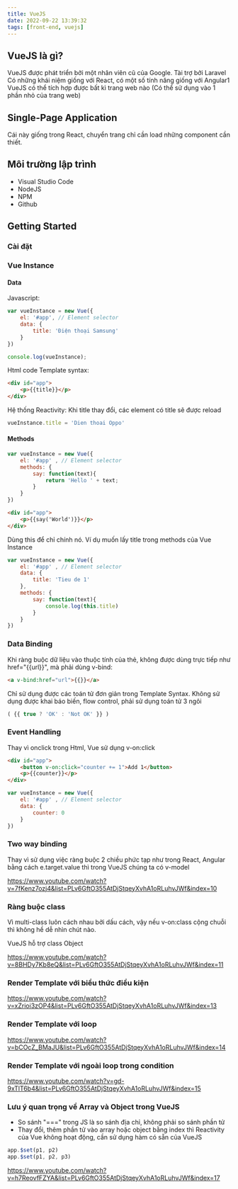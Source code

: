 ```yaml
---
title: VueJS
date: 2022-09-22 13:39:32
tags: [front-end, vuejs]
---
```


## VueJS là gì?

VueJS được phát triển bởi một nhân viên cũ của Google. Tài trợ bởi Laravel
Có những khái niệm giống với React, có một số tính năng giống với Angular1
VueJS có thể tích hợp được bất kì trang web nào (Có thể sử dụng vào 1 phần nhỏ của trang web)

## Single-Page Application

Cái này giống trong React, chuyển trang chỉ cần load những component cần thiết.

## Môi trường lập trình

- Visual Studio Code
- NodeJS
- NPM
- Github

## Getting Started

### Cài đặt
### Vue Instance
#### Data
Javascript:
```js
var vueInstance = new Vue({
    el: '#app', // Element selector
    data: {
        title: 'Điện thoại Samsung'
    }
})

console.log(vueInstance);
```
Html code Template syntax:
```html
<div id="app">
    <p>{{title}}</p>
</div>
```

Hệ thống Reactivity: Khi title thay đổi, các element có title sẽ được reload

```js
vueInstance.title = 'Dien thoai Oppo'
```

#### Methods
```js
var vueInstance = new Vue({
    el: '#app' , // Element selector
    methods: {
        say: function(text){
            return 'Hello ' + text;
        }
    }
})
```

```html
<div id="app">
    <p>{{say('World')}}</p>
</div>
```
Dùng this để chỉ chính nó. Ví dụ muốn lấy title trong methods của Vue Instance
```js
var vueInstance = new Vue({
    el: '#app' , // Element selector
    data: {
        title: 'Tieu de 1'
    },
    methods: {
        say: function(text){
            console.log(this.title)
        }
    }
})
```

### Data Binding

Khi ràng buộc dữ liệu vào thuộc tính của thẻ, không được dùng trực tiếp như href="{{url}}", mà phải dùng v-bind:
```html
<a v-bind:href="url">{{}}</a>
```

Chỉ sử dụng được các toán tử đơn giản trong Template Syntax.
Không sử dụng được khai báo biến, flow control, phải sử dụng toán tử 3 ngôi 
```js
( {{ true ? 'OK' : 'Not OK' }} )
```

### Event Handling

Thay vì onclick trong Html, Vue sử dụng v-on:click

```html
<div id="app">
    <button v-on:click="counter += 1">Add 1</button>
    <p>{{counter}}</p>
</div>
```
```js
var vueInstance = new Vue({
    el: '#app' , // Element selector
    data: {
        counter: 0
    }
})
```

### Two way binding

Thay vì sử dụng việc ràng buộc 2 chiều phức tạp như trong React, Angular bằng cách e.target.value thì trong VueJS chúng ta có v-model

https://www.youtube.com/watch?v=7fKenz7ozj4&list=PLv6GftO355AtDjStqeyXvhA1oRLuhvJWf&index=10

### Ràng buộc class

Vì multi-class luôn cách nhau bởi dấu cách, vậy nếu v-on:class cộng chuỗi thì không hề dễ nhìn chút nào.

VueJS hỗ trợ class Object

https://www.youtube.com/watch?v=8BHDy7Kb8eQ&list=PLv6GftO355AtDjStqeyXvhA1oRLuhvJWf&index=11

### Render Template với biểu thức điều kiện

https://www.youtube.com/watch?v=xZrioi3zOP4&list=PLv6GftO355AtDjStqeyXvhA1oRLuhvJWf&index=13

### Render Template với loop

https://www.youtube.com/watch?v=bCOcZ_BMaJU&list=PLv6GftO355AtDjStqeyXvhA1oRLuhvJWf&index=14

### Render Template với ngoài loop trong condition 

https://www.youtube.com/watch?v=gd-9xTlT6b4&list=PLv6GftO355AtDjStqeyXvhA1oRLuhvJWf&index=15

### Lưu ý quan trọng về Array và Object trong VueJS

- So sánh "===" trong JS là so sánh địa chỉ, không phải so sánh phần tử
- Thay đổi, thêm phần tử vào array hoặc object bằng index thì Reactivity của Vue không hoạt động, cần sử dụng hàm có sẵn của VueJS

```js
app.$set(p1, p2)
app.$set(p1, p2, p3)
```


https://www.youtube.com/watch?v=h7ReovfFZYA&list=PLv6GftO355AtDjStqeyXvhA1oRLuhvJWf&index=17